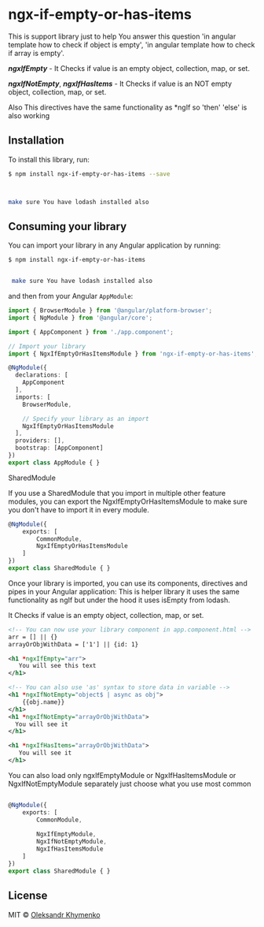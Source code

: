 # ngx-if-empty-or-has-items
This is support library just to help You answer this question 'in angular template how to check if object is empty', 
'in angular template how to check if array is empty'.

**_ngxIfEmpty_** - It Checks if value is an empty object, collection, map, or set.

**_ngxIfNotEmpty_**, _**ngxIfHasItems**_ - It Checks if value is an NOT empty object, collection, map, or set.

Also This directives have the same functionality as *ngIf so 'then' 'else' is also working

## Installation

To install this library, run:

```bash
$ npm install ngx-if-empty-or-has-items --save



make sure You have lodash installed also
```

## Consuming your library

You can import your library in any Angular application by running:

```bash
$ npm install ngx-if-empty-or-has-items


 make sure You have lodash installed also

```

and then from your Angular `AppModule`:

```typescript
import { BrowserModule } from '@angular/platform-browser';
import { NgModule } from '@angular/core';

import { AppComponent } from './app.component';

// Import your library
import { NgxIfEmptyOrHasItemsModule } from 'ngx-if-empty-or-has-items';

@NgModule({
  declarations: [
    AppComponent
  ],
  imports: [
    BrowserModule,

    // Specify your library as an import
    NgxIfEmptyOrHasItemsModule
  ],
  providers: [],
  bootstrap: [AppComponent]
})
export class AppModule { }
```


SharedModule

If you use a SharedModule that you import in multiple other feature modules, you can export the NgxIfEmptyOrHasItemsModule to make sure you don't have to import it in every module.
```typescript
@NgModule({
    exports: [
        CommonModule,
        NgxIfEmptyOrHasItemsModule
    ]
})
export class SharedModule { }
```

Once your library is imported, you can use its components, directives and pipes in your Angular application:
This is helper library it uses the same functionality as ngIf but under the hood it uses isEmpty from lodash.

It Checks if value is an empty object, collection, map, or set.

```xml
<!-- You can now use your library component in app.component.html -->
arr = [] || {}
arrayOrObjWithData = ['1'] || {id: 1}

<h1 *ngxIfEmpty="arr">
   You will see this text
</h1>

<!-- You can also use 'as' syntax to store data in variable -->
<h1 *ngxIfNotEmpty="object$ | async as obj">
    {{obj.name}}
</h1>
<h1 *ngxIfNotEmpty="arrayOrObjWithData">
  You will see it
</h1>

<h1 *ngxIfHasItems="arrayOrObjWithData">
   You will see it
</h1>
```


You can also load only ngxIfEmptyModule or NgxIfHasItemsModule or NgxIfNotEmptyModule separately just choose what you use most common
```typescript

@NgModule({
    exports: [
        CommonModule,
        
        NgxIfEmptyModule,
        NgxIfNotEmptyModule,
        NgxIfHasItemsModule
    ]
})
export class SharedModule { }
```

## License

MIT © [Oleksandr Khymenko](mailto:alexanderkhymenko@gmail.com)
